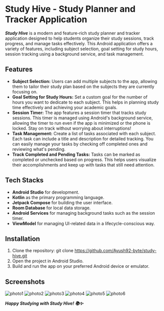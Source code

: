 # Study Hive - Study Planner and Tracker Application
***Study Hive*** is a modern and feature-rich study planner and tracker application designed to help students organize their study sessions, track progress, and manage tasks effectively. This Android application offers a variety of features, including subject selection, goal setting for study hours, session tracking using a background service, and task management.
## Features
- **Subject Selection:** Users can add multiple subjects to the app, allowing them to tailor their study plan based on the subjects they are currently focusing on.
- **Goal Setting for Study Hours:** Set a custom goal for the number of hours you want to dedicate to each subject. This helps in planning study time effectively and achieving your academic goals.
- **Session Timer:** The app features a session timer that tracks study sessions. This timer is managed using Android's background service, allowing the timer to run even if the app is minimized or the phone is locked. Stay on track without worrying about interruptions!
- **Task Management:** Create a list of tasks associated with each subject. Each task can include a title and description for detailed tracking. You can easily manage your tasks by checking off completed ones and reviewing what's pending.
- **Track Completed and Pending Tasks:** Tasks can be marked as completed or unchecked based on progress. This helps users visualize their accomplishments and keep up with tasks that still need attention.
## Tech Stacks 
- **Android Studio** for development.
- **Kotlin** as the primary programming language.
- **Jetpack Compose** for building the user interface.
- **Room Database** for local data storage.
- **Android Services** for managing background tasks such as the session timer.
- **ViewModel** for managing UI-related data in a lifecycle-conscious way.
## Installation 
1. Clone the repository:
   git clone https://github.com/Ayush92-byte/study-hive.git
2. Open the project in Android Studio.
3. Build and run the app on your preferred Android device or emulator.
## Screenshots
![photo1](https://github.com/user-attachments/assets/b98c89af-06c1-4a72-85e6-7fdbabf0f14f)
![photo2](https://github.com/user-attachments/assets/a4fcc0bd-2e02-4a7d-a10d-e09a79caa749)
![photo3](https://github.com/user-attachments/assets/bd2d5bc4-ef11-4f2d-811b-7be81e02dcb8)
![photo4](https://github.com/user-attachments/assets/7c2dfa7c-2466-4efd-b84f-d84ba40641d1)
![photo5](https://github.com/user-attachments/assets/82459b76-c8c7-46e1-86bb-3499d8f34fdb)
![photo6](https://github.com/user-attachments/assets/64b0f76d-de0b-4767-972a-c062421a3aef)



***Happy Studying with Study Hive! 📚✨***


